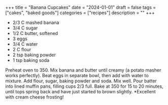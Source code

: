 ﻿+++
title = "Banana Cupcakes"
date = "2024-01-01"
draft = false
tags = ["cakes", "baked goods"]
categories = ["recipes"]
description = ""
+++

* 2/3 C mashed banana
* 3/4 C sugar
* 1/2 C butter, softened
* 3 eggs
* 3/4 C water
* 2 C flour
* 2 tsp baking powder
* 1 tsp baking soda

Preheat oven to 350. Mix banana and butter until creamy (a potato masher works perfectly). Beat eggs in separate bowl, then add with water to mixture. Add flour, sugar, baking powder and soda. Mix well. Pour batter into lined muffin pans, filling cups 2/3 full. Bake at 350 for 15 to 20 minutes, until tops spring back and have just started to brown slightly. *Excellent with cream cheese frosting!